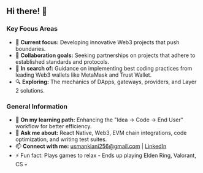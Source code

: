 ## Hi there! 👋

### Key Focus Areas
- 🔭 **Current focus:** Developing innovative Web3 projects that push boundaries.
- 👯 **Collaboration goals:** Seeking partnerships on projects that adhere to established standards and protocols.
- 🤔 **In search of:** Guidance on implementing best coding practices from leading Web3 wallets like MetaMask and Trust Wallet.
- 🔍 **Exploring:** The mechanics of DApps, gateways, providers, and Layer 2 solutions.

### General Information
- 🌱 **On my learning path:** Enhancing the "Idea → Code → End User" workflow for better efficiency.
- 💬 **Ask me about:** React Native, Web3, EVM chain integrations, code optimization, and writing test suites.
- 📫 **Connect with me:** [usmankiani256@gmail.com](mailto:usmankiani256@gmail.com) | [LinkedIn](https://www.linkedin.com/in/usmankiani/)
- ⚡ Fun fact: Plays games to relax - Ends up playing Elden Ring, Valorant, CS 💀

